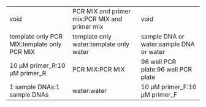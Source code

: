 ||||
|----|----|----|
|void|PCR MIX and primer mix:PCR MIX and primer mix|void|
|template only PCR MIX:template only PCR MIX|template only water:template only water|sample DNA or water:sample DNA or water|
|10 μM primer_R:10 μM primer_R|PCR MIX:PCR MIX|96 well PCR plate:96 well PCR plate|
|1 sample DNAs:1 sample DNAs|water:water|10 μM primer_F:10 μM primer_F|
